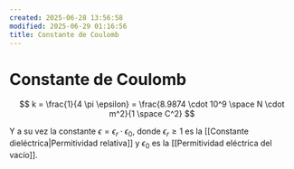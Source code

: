 ```yaml
---
created: 2025-06-28 13:56:58
modified: 2025-06-29 01:16:56
title: Constante de Coulomb
---
```


# Constante de Coulomb

$$
k =
\frac{1}{4 \pi \epsilon} =
\frac{8.9874 \cdot 10^9  \space N \cdot m^2}{1 \space C^2}
$$

Y a su vez la constante $\epsilon = \epsilon_r \cdot \epsilon_0$, donde $\epsilon_r \geq 1$ es la [[Constante dieléctrica|Permitividad relativa]] y $\epsilon_0$ es la [[Permitividad eléctrica del vacío]].
